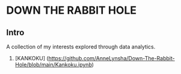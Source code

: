 # DOWN THE RABBIT HOLE  

## Intro
A collection of my interests explored through data analytics.

1. [KANKOKU] (https://github.com/AnneLynsha/Down-The-Rabbit-Hole/blob/main/Kankoku.ipynb)
